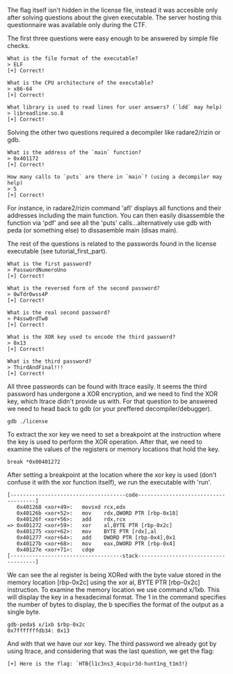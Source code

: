 The flag itself isn't hidden in the license file, instead it was accesible only after solving questions about the given executable. The server hosting this questionnaire was available only during the CTF.

The first three questions were easy enough to be answered by simple file checks.

```
What is the file format of the executable?
> ELF
[+] Correct!

What is the CPU architecture of the executable?
> x86-64
[+] Correct!

What library is used to read lines for user answers? (`ldd` may help)
> libreadline.so.8
[+] Correct!
```
Solving the other two questions required a decompiler like radare2/rizin or gdb.
```
What is the address of the `main` function?
> 0x401172
[+] Correct!

How many calls to `puts` are there in `main`? (using a decompiler may help)
> 5
[+] Correct!
```
For instance, in radare2/rizin command 'afl' displays all functions and their addresses including the main function. You can then easily disassemble the function
via 'pdf' and see all the 'puts' calls...alternatively use gdb with peda (or something else) to dissasemble main (disas main).

The rest of the questions is related to the passwords found in the license executable (see tutorial_first_part). 
```
What is the first password?
> PasswordNumeroUno
[+] Correct!

What is the reversed form of the second password?
> 0wTdr0wss4P
[+] Correct!

What is the real second password?
> P4ssw0rdTw0
[+] Correct!

What is the XOR key used to encode the third password?
> 0x13
[+] Correct!

What is the third password?
> ThirdAndFinal!!!
[+] Correct!

```
All three passwords can be found with ltrace easily. It seems the third password has undergone a XOR encryption, and we need to find the XOR key, which
ltrace didn't provide us with. For that question to be answered we need to head back to gdb (or your preffered decompiler/debugger).

```
gdb ./license
```
To extract the xor key we need to set a breakpoint at the instruction where the key is used to perform the XOR operation. After that, we need to examine
the values of the registers or memory locations that hold the key.

```
break *0x00401272
```
After setting a breakpoint at the location where the xor key is used (don't confuse it with the xor function itself), we run the executable with 'run'.

```
[-------------------------------------code-------------------------------------]
   0x401268 <xor+49>:   movsxd rcx,edx
   0x40126b <xor+52>:   mov    rdx,QWORD PTR [rbp-0x18]
   0x40126f <xor+56>:   add    rdx,rcx
=> 0x401272 <xor+59>:   xor    al,BYTE PTR [rbp-0x2c]
   0x401275 <xor+62>:   mov    BYTE PTR [rdx],al
   0x401277 <xor+64>:   add    DWORD PTR [rbp-0x4],0x1
   0x40127b <xor+68>:   mov    eax,DWORD PTR [rbp-0x4]
   0x40127e <xor+71>:   cdqe
[------------------------------------stack-------------------------------------]

```
We can see the al register is being XORed with the byte value stored in the memory location [rbp-0x2c] using the xor al, 
BYTE PTR [rbp-0x2c] instruction. To examine the memory location we use command x/1xb. This will display the key in a hexadecimal format. The 1 in the command specifies the number of bytes to display,
the b specifies the format of the output as a single byte.

```
gdb-peda$ x/1xb $rbp-0x2c
0x7fffffffdb34: 0x13

```
And with that we have our xor key. The third password we already got by using ltrace, and considering that was the last question, we get the flag: 

```
[+] Here is the flag: `HTB{l1c3ns3_4cquir3d-hunt1ng_t1m3!}

```
